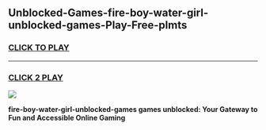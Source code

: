 
## Unblocked-Games-fire-boy-water-girl-unblocked-games-Play-Free-plmts
<h3>
<a href="https://premium76.site?title=fire-boy-water-girl-unblocked-games&ref=21A">CLICK TO PLAY</a></h3>
<hr>

<h3>
<a href="https://premium76.site?title=fire-boy-water-girl-unblocked-games&ref=21A">CLICK 2 PLAY</a>
  
</h3>

<a href="https://premium76.site?title=fire-boy-water-girl-unblocked-games&ref=21A"><img src="https://clearcache.store/games.png"></a>


**fire-boy-water-girl-unblocked-games games unblocked: Your Gateway to Fun and Accessible Online Gaming**
